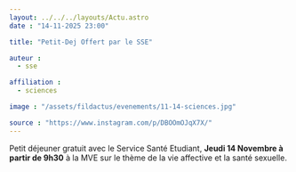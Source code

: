 ```yaml
---
layout: ../../../layouts/Actu.astro
date : "14-11-2025 23:00"

title: "Petit-Dej Offert par le SSE"

auteur :
  - sse

affiliation :
  - sciences

image : "/assets/fildactus/evenements/11-14-sciences.jpg"

source : "https://www.instagram.com/p/DBOOmOJqX7X/"
---
```


Petit déjeuner gratuit avec le Service Santé Etudiant, __Jeudi 14 Novembre à partir de 9h30__ à la MVE sur le thème de la vie affective et la santé sexuelle.
